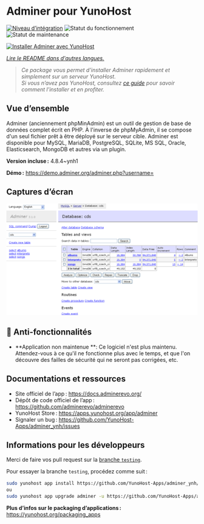 <!--
Nota bene : ce README est automatiquement généré par <https://github.com/YunoHost/apps/tree/master/tools/readme_generator>
Il NE doit PAS être modifié à la main.
-->

# Adminer pour YunoHost

[![Niveau d’intégration](https://dash.yunohost.org/integration/adminer.svg)](https://ci-apps.yunohost.org/ci/apps/adminer/) ![Statut du fonctionnement](https://ci-apps.yunohost.org/ci/badges/adminer.status.svg) ![Statut de maintenance](https://ci-apps.yunohost.org/ci/badges/adminer.maintain.svg)

[![Installer Adminer avec YunoHost](https://install-app.yunohost.org/install-with-yunohost.svg)](https://install-app.yunohost.org/?app=adminer)

*[Lire le README dans d'autres langues.](./ALL_README.md)*

> *Ce package vous permet d’installer Adminer rapidement et simplement sur un serveur YunoHost.*  
> *Si vous n’avez pas YunoHost, consultez [ce guide](https://yunohost.org/install) pour savoir comment l’installer et en profiter.*

## Vue d’ensemble

Adminer (anciennement phpMinAdmin) est un outil de gestion de base de données complet écrit en PHP. À l'inverse de phpMyAdmin, il se compose d'un seul fichier prêt à être déployé sur le serveur cible. Adminer est disponible pour MySQL, MariaDB, PostgreSQL, SQLite, MS SQL, Oracle, Elasticsearch, MongoDB et autres via un plugin. 

**Version incluse :** 4.8.4~ynh1

**Démo :** <https://demo.adminer.org/adminer.php?username=>

## Captures d’écran

![Capture d’écran de Adminer](./doc/screenshots/screenshot.png)

## :red_circle: Anti-fonctionnalités

- **Application non maintenue **: Ce logiciel n'est plus maintenu. Attendez-vous à ce qu'il ne fonctionne plus avec le temps, et que l'on découvre des failles de sécurité qui ne seront pas corrigées, etc.

## Documentations et ressources

- Site officiel de l’app : <https://docs.adminerevo.org/>
- Dépôt de code officiel de l’app : <https://github.com/adminerevo/adminerevo>
- YunoHost Store : <https://apps.yunohost.org/app/adminer>
- Signaler un bug : <https://github.com/YunoHost-Apps/adminer_ynh/issues>

## Informations pour les développeurs

Merci de faire vos pull request sur la [branche `testing`](https://github.com/YunoHost-Apps/adminer_ynh/tree/testing).

Pour essayer la branche `testing`, procédez comme suit :

```bash
sudo yunohost app install https://github.com/YunoHost-Apps/adminer_ynh/tree/testing --debug
ou
sudo yunohost app upgrade adminer -u https://github.com/YunoHost-Apps/adminer_ynh/tree/testing --debug
```

**Plus d’infos sur le packaging d’applications :** <https://yunohost.org/packaging_apps>
